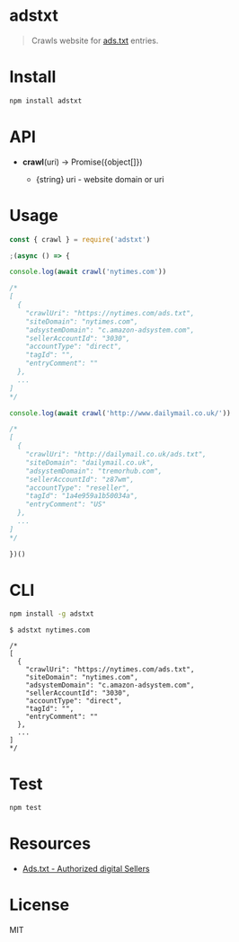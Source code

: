 # adstxt

> Crawls website for [ads.txt](https://iabtechlab.com/ads-txt/) entries.

# Install

```bash
npm install adstxt
```

# API

- **crawl**(uri) -> Promise({object[]})

  - {string} uri - website domain or uri

# Usage

```javascript
const { crawl } = require('adstxt')

;(async () => {

console.log(await crawl('nytimes.com'))

/*
[
  {
    "crawlUri": "https://nytimes.com/ads.txt",
    "siteDomain": "nytimes.com",
    "adsystemDomain": "c.amazon-adsystem.com",
    "sellerAccountId": "3030",
    "accountType": "direct",
    "tagId": "",
    "entryComment": ""
  },
  ...
]
*/

console.log(await crawl('http://www.dailymail.co.uk/'))

/*
[
  {
    "crawlUri": "http://dailymail.co.uk/ads.txt",
    "siteDomain": "dailymail.co.uk",
    "adsystemDomain": "tremorhub.com",
    "sellerAccountId": "z87wm",
    "accountType": "reseller",
    "tagId": "1a4e959a1b50034a",
    "entryComment": "US"
  },
  ...
]
*/

})()
```

# CLI

```bash
npm install -g adstxt
```

```
$ adstxt nytimes.com

/*
[
  {
    "crawlUri": "https://nytimes.com/ads.txt",
    "siteDomain": "nytimes.com",
    "adsystemDomain": "c.amazon-adsystem.com",
    "sellerAccountId": "3030",
    "accountType": "direct",
    "tagId": "",
    "entryComment": ""
  },
  ...
]
*/
```

# Test

```bash
npm test
```

# Resources

- [Ads.txt - Authorized digital Sellers](https://iabtechlab.com/ads-txt/)

# License

MIT
